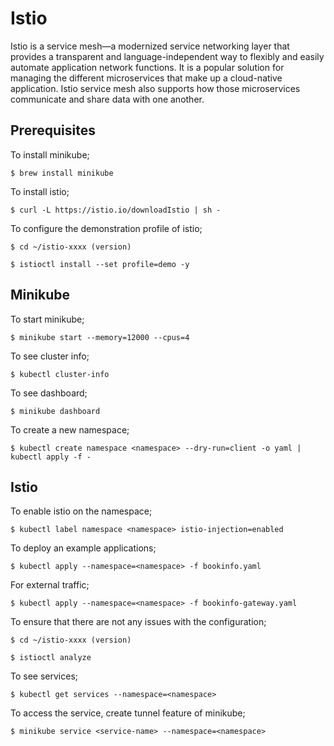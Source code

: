# Istio
Istio is a service mesh—a modernized service networking layer that provides a transparent and language-independent way to flexibly and easily automate application network functions. It is a popular solution for managing the different microservices that make up a cloud-native application. Istio service mesh also supports how those microservices communicate and share data with one another.

## Prerequisites

To install minikube;
```
$ brew install minikube
```

To install istio;
```
$ curl -L https://istio.io/downloadIstio | sh -
```

To configure the demonstration profile of istio;
```
$ cd ~/istio-xxxx (version)

$ istioctl install --set profile=demo -y
```

## Minikube

To start minikube;
```
$ minikube start --memory=12000 --cpus=4
```

To see cluster info;
```
$ kubectl cluster-info
```

To see dashboard;
```
$ minikube dashboard
```

To create a new namespace;
```
$ kubectl create namespace <namespace> --dry-run=client -o yaml | kubectl apply -f -
```

## Istio

To enable istio on the namespace;
```
$ kubectl label namespace <namespace> istio-injection=enabled
```

To deploy an example applications;
```
$ kubectl apply --namespace=<namespace> -f bookinfo.yaml 
```

For external traffic;
```
$ kubectl apply --namespace=<namespace> -f bookinfo-gateway.yaml 
```

To ensure that there are not any issues with the configuration;
```
$ cd ~/istio-xxxx (version)

$ istioctl analyze
```

To see services;
```
$ kubectl get services --namespace=<namespace>
```

To access the service, create tunnel feature of minikube;
```
$ minikube service <service-name> --namespace=<namespace>
```